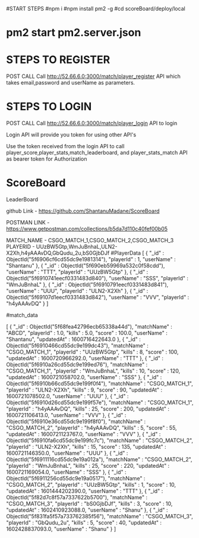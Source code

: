 #START STEPS
#npm i
#npm install pm2 -g
#cd scoreBoard/deploy/local
# pm2 start pm2.server.json



# STEPS TO REGISTER

POST CALL
Call http://52.66.6.0:3000/match/player_register  API which takes email,password and userName as parameters.


# STEPS TO LOGIN
POST CALL
Call http://52.66.6.0:3000/match/player_login API to login 

Login API will provide you token for using other API's

Use the token received from the login API to call player_score,player_stats,match_leaderboard, and player_stats_match API as bearer token for Authorization

# ScoreBoard
LeaderBoard

github Link - https://github.com/ShantanuMadane/ScoreBoard

POSTMAN LINK - https://www.getpostman.com/collections/b5da7d110c40fef00b05

MATCH_NAME -  CSGO_MATCH_1,CSGO_MATCH_2,CSGO_MATCH_3
PLAYERID - UUzBW5Gtp,WmJuBnhaL,ULN2-X2Xh,h4yAAAvDQ,GbQudu_2u,bS0GjbDJf
#PlayerData
[
    {
        "_id" : ObjectId("5f6906cf6cd55dc9e1981314"),
        "playerId" : 1,
        "userName" : "Shantanu"
    },
    {
        "_id" : ObjectId("5f690eb59969a532c0f58cdd"),
        "userName" : "TTT",
        "playerId" : "UUzBW5Gtp"
    },
    {
        "_id" : ObjectId("5f6910741eecf0331483d840"),
        "userName" : "SSS",
        "playerId" : "WmJuBnhaL"
    },
    {
        "_id" : ObjectId("5f6910791eecf0331483d841"),
        "userName" : "UUU",
        "playerId" : "ULN2-X2Xh"
    },
    {
        "_id" : ObjectId("5f69107d1eecf0331483d842"),
        "userName" : "VVV",
        "playerId" : "h4yAAAvDQ"
    }
]

#match_data

[
    {
        "_id" : ObjectId("5f68fea42796ecb65338a44d"),
        "matchName" : "ABCD",
        "playerId" : 1.0,
        "kills" : 5.0,
        "score" : 100.0,
        "userName" : "Shantanu",
        "updatedAt" : 1600716422643.0
    },
    {
        "_id" : ObjectId("5f6910466cd55dc9e199dc43"),
        "matchName" : "CSGO_MATCH_1",
        "playerId" : "UUzBW5Gtp",
        "kills" : 8,
        "score" : 100,
        "updatedAt" : 1600720966292.0,
        "userName" : "TTT"
    },
    {
        "_id" : ObjectId("5f6910a26cd55dc9e199ed76"),
        "matchName" : "CSGO_MATCH_1",
        "playerId" : "WmJuBnhaL",
        "kills" : 10,
        "score" : 120,
        "updatedAt" : 1600721058702.0,
        "userName" : "SSS"
    },
    {
        "_id" : ObjectId("5f6910b66cd55dc9e199f0f4"),
        "matchName" : "CSGO_MATCH_1",
        "playerId" : "ULN2-X2Xh",
        "kills" : 9,
        "score" : 90,
        "updatedAt" : 1600721078502.0,
        "userName" : "UUU"
    },
    {
        "_id" : ObjectId("5f6910d26cd55dc9e199f57e"),
        "matchName" : "CSGO_MATCH_1",
        "playerId" : "h4yAAAvDQ",
        "kills" : 25,
        "score" : 200,
        "updatedAt" : 1600721106413.0,
        "userName" : "VVV"
    },
    {
        "_id" : ObjectId("5f6910e36cd55dc9e199f8f0"),
        "matchName" : "CSGO_MATCH_2",
        "playerId" : "h4yAAAvDQ",
        "kills" : 5,
        "score" : 55,
        "updatedAt" : 1600721123767.0,
        "userName" : "VVV"
    },
    {
        "_id" : ObjectId("5f6910fa6cd55dc9e199fc7c"),
        "matchName" : "CSGO_MATCH_2",
        "playerId" : "ULN2-X2Xh",
        "kills" : 15,
        "score" : 135,
        "updatedAt" : 1600721146350.0,
        "userName" : "UUU"
    },
    {
        "_id" : ObjectId("5f6911116cd55dc9e19a012a"),
        "matchName" : "CSGO_MATCH_2",
        "playerId" : "WmJuBnhaL",
        "kills" : 25,
        "score" : 220,
        "updatedAt" : 1600721169054.0,
        "userName" : "SSS"
    },
    {
        "_id" : ObjectId("5f6911256cd55dc9e19a0517"),
        "matchName" : "CSGO_MATCH_2",
        "playerId" : "UUzBW5Gtp",
        "kills" : 1,
        "score" : 10,
        "updatedAt" : 1601444202390.0,
        "userName" : "TTT"
    },
    {
        "_id" : ObjectId("5f82d7c8f57a7337622b5700"),
        "matchName" : "CSGO_MATCH_3",
        "playerId" : "bS0GjbDJf",
        "kills" : 3,
        "score" : 10,
        "updatedAt" : 1602410923088.0,
        "userName" : "Shanu"
    },
    {
        "_id" : ObjectId("5f831fa5f57a733762385f56"),
        "matchName" : "CSGO_MATCH_3",
        "playerId" : "GbQudu_2u",
        "kills" : 5,
        "score" : 40,
        "updatedAt" : 1602428837093.0,
        "userName" : "Shanu"
    }
]


